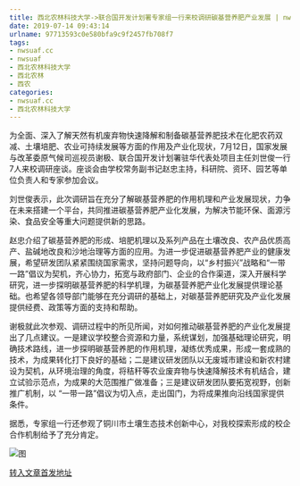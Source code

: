 ```yaml
---
title: 西北农林科技大学->联合国开发计划署专家组一行来校调研碳基营养肥产业发展 | nwsuaf.cc
date: 2019-07-14 09:43:14
urlname: 97713593c0e580bfa9c9f2457fb708f7
tags: 
- nwsuaf.cc
- nwsuaf
- 西北农林科技大学
- 西北农林
- 西农
categories:
- nwsuaf.cc
- 西北农林科技大学
---
```



为全面、深入了解天然有机废弃物快速降解和制备碳基营养肥技术在化肥农药双减、土壤培肥、农业可持续发展等方面的作用及产业化现状，7月12日，国家发展与改革委原气候司巡视员谢极、联合国开发计划署驻华代表处项目主任刘世俊一行7人来校调研座谈。座谈会由学校常务副书记赵忠主持，科研院、资环、园艺等单位负责人和专家参加会议。

刘世俊表示，此次调研旨在充分了解碳基营养肥的作用机理和产业发展现状，力争在未来搭建一个平台，共同推进碳基营养肥产业化发展，为解决节能环保、面源污染、食品安全等重大问题提供新的思路。

赵忠介绍了碳基营养肥的形成、培肥机理以及系列产品在土壤改良、农产品优质高产、盐碱地改良和沙地治理等方面的应用。为进一步促进碳基营养肥产业的健康发展，希望研发团队紧紧围绕国家需求，坚持问题导向，以“乡村振兴”战略和“一带一路”倡议为契机，齐心协力，拓宽与政府部门、企业的合作渠道，深入开展科学研究，进一步探明碳基营养肥的科学机理，为碳基营养肥产业化发展提供理论基础。也希望各领导部门能够在充分调研的基础上，对碳基营养肥研究及产业化发展提供经费、政策等方面的支持和帮助。

谢极就此次参观、调研过程中的所见所闻，对如何推动碳基营养肥的产业化发展提出了几点建议。一是建议学校整合资源和力量，系统谋划，加强基础理论研究，明确技术路线，进一步探明碳基营养肥的作用机理，凝练优秀成果，形成一套成熟的技术，为成果转化打下良好的基础；二是建议研发团队以无废城市建设和新农村建设为契机，从环境治理的角度，将秸秆等农业废弃物与快速降解技术有机结合，建立试验示范点，为成果的大范围推广做准备；三是建议研发团队要拓宽视野，创新推广机制，以 “一带一路”倡议为切入点，走出国门，为将成果推向沿线国家提供条件。

据悉，专家组一行还参观了铜川市土壤生态技术创新中心，对我校探索形成的校企合作机制给予了充分肯定。



![图](https://news.nwsuaf.edu.cn/images/content/2019-07/20190713175708158052.jpg)

[转入文章首发地址](https://news.nwsuaf.edu.cn/xnxw/90942.htm)